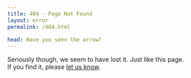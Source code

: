```yaml
---
title: 404 - Page Not Found
layout: error
permalink: /404.html

head: Have you seen the arrow?
---
```


Seriously though, we seem to have lost it. Just like this page. <br>
If you find it, please [let us know](/contact?recipient=communications&message=404%20Error%0D%0A---%0D%0APlease%20let%20us%20know%20what%20you%20were%20looking%20for%20and%20how%20you%20reached%20this%20error%20and%20we'll%20get%20back%20to%20you%20as%20soon%20as%20we%20can.%20Thanks!%0D%0A---%0D%0A).
